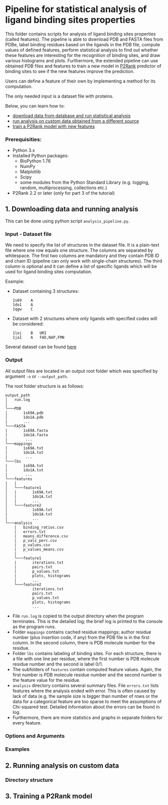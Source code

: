 # Pipeline for statistical analysis of ligand binding sites properties
This folder contains scripts for analysis of ligand binding sites properties (called features). The pipeline is able to download PDB and FASTA files from PDBe, label binding residues based on the ligands in the PDB file, compute values of defined features, perform statistical analysis to find out whether these features are interesting for the recognition of binding sites, and draw various histograms and plots. Furthermore, the extended pipeline can use obtained PDB files and features to train a new model in [P2Rank](http://siret.ms.mff.cuni.cz/p2rank) predictor of binding sites to see if the new features improve the prediction.

Users can define a feature of their own by implementing a method for its computation.

The only needed input is a dataset file with proteins.

Below, you can learn how to:
 - [download data from database and run statistical analysis](#one)
 - [run analysis on custom data obtained from a different source](#two)
 - [train a P2Rank model with new features](#three)


### Prerequisities:
* Python 3.x
* Installed Python packages:
  * BioPython 1.76
  * NumPy
  * Matplotlib
  * Scipy
  * some modules from the Python Standard Library (e.g. logging, random, multiprocessing, collections etc.)
* P2Rank 2.2 or later (only for part 3 of the tutorial)

<a name="one"></a>
## 1. Downloading data and running analysis
This can be done using python script `analysis_pipeline.py`.

### Input - Dataset file
We need to specify the list of structures in the dataset file. It is a plain-text file where one row equals one structure. The columns are separated by whitespace. The first two columns are mandatory and they contain PDB ID and chain ID (pipeline can only work with single-chain structures). The third column is optional and it can define a list of specific ligands which will be used for ligand binding sites computation.

Example:
- Dataset containing 3 structures:

    ```
    1s69	A
    1do1	A
    1qgw	C
    ```
    
- Dataset with 2 structures where only ligands with specified codes will be considered:

    ```
    1loj	B	URI
    1ja1	A	FAD,NAP,FMN
    ```
Several dataset can be found [here](../datasets)

### Output
All output files are located in an output root folder which was specified by argument `-o` or `--output_path`. 

The root folder structure is as follows:

```
output_path
│   run.log  
│
└───PDB
│       1s69A.pdb
│       1do1A.pdb
|       ...  
└───FASTA
|       1s69A.fasta
|       1do1A.fasta
|        ...  
└───mappings    
|       1s69A.txt
|       1do1A.txt
|        ...
└───lbs    
|       1s69A.txt
|       1do1A.txt
|        ...
└───features    
|   |
│   └───feature1
│   |       1s69A.txt
|   |       1do1A.txt
│   |       ...
│   └───feature2
│           1s69A.txt
|           1do1A.txt
│           ...
└───analysis    
    |   binding_ratios.csv
    |   errors.txt
    |   means_difference.csv
    |   p_vals_perc.csv
    |   p_values.csv
    |   p_values_means.csv
    |
    └───feature1
    |       iterations.txt
    |       pairs.txt
    |       p_values.txt
    |       plots, histograms
    |       ...
    └───feature2
            iterations.txt
            pairs.txt
            p_values.txt
            plots, histograms
            ...

```

- File `run.log` is copied to the output directory when the program terminates. This is the detailed log; the brief log is printed to the console as the program runs.
- Folder `mappings` contains cached residue mappings; author residue number (plus insertion code, if any) from the PDB file is in the first column. In the second column, there is PDB molecule number for the residue.
- Folder `lbs` contains labeling of binding sites. For each structure, there is a file with one line per residue, where the first number is PDB molecule residue number and the second is label 0/1.
- The subfolders of `features` contain computed feature values. Again, the first number is PDB molecule residue number and the second number is the feature value for the residue.
- `analysis` directory contains several summary files. File `errors.txt` lists features where the analysis ended with error. This is often caused by lack of data (e.g. the sample size is bigger than number of rows or the data for a categorical feature are too sparse to meet the assumptions of Chi-squared test. Detailed information about the errors can be found in log.
- Furthermore, there are more statistics and graphs in separate folders for every feature.

### Options and Arguments

### Examples



<a name="two"></a>
## 2. Running analysis on custom data

### Directory structure

<a name="three"></a>
## 3. Training a P2Rank model
